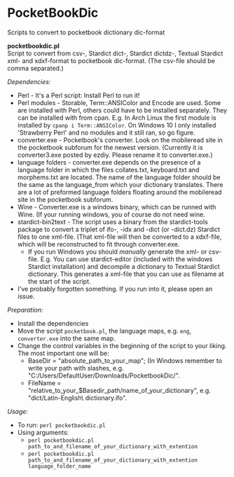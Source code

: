 # PocketBookDic
Scripts to convert to pocketbook dictionary dic-format

**pocketbookdic.pl** \
Script to convert from csv-, Stardict dict-, Stardict dictdz-, Textual Stardict xml- and xdxf-format to pocketbook dic-format. (The csv-file should be comma separated.)

_Dependencies:_
- Perl - It's a Perl script: Install Perl to run it! 
- Perl modules - Storable, Term::ANSIColor and Encode are used. Some are installed with Perl, others could have to be installed separately. They can be installed with from cpan. E.g. In Arch Linux the first module is installed by `cpanp i Term::ANSIColor`. On Windows 10 I only installed 'Strawberry Perl' and no modules and it still ran, so go figure.
- converter.exe - Pocketbook's converter. Look on the mobileread site in the pocketbook subforum for the newest version. (Currently it is converter3.exe posted by ezdiy. Please rename it to converter.exe.)
- language folders - converter.exe depends on the presence of a language folder in which the files collates.txt, keyboard.txt and  morphems.txt are located. The name of the language folder should be the same as the language_from which your dictionary translates. There are a lot of preformed language folders floating around the mobileread site in the pocketbook subforum.
- Wine - Converter.exe is a windows binary, which can be runned with Wine. (If your running windows, you of course do not need wine.
- stardict-bin2text - The script uses a binary from the stardict-tools package to convert a triplet of ifo-, -idx and -dict (or -dict.dz) Stardict files to one xml-file. (That xml-file will then be converted to a xdxf-file, which will be reconstructed to fit through converter.exe. 
    - If you run Windows you should _manually_ generate the xml- or csv-file. E.g. You can use stardict-editor (included with the windows Stardict installation) and decompile a dictionary to Textual Stardict dictionary. This generates a xml-file that you can use as filename at the start of the script.
- I've probably forgotten something. If you run into it, please open an issue.

_Preparation:_
- Install the dependencies
- Move the script `pocketbook.pl`, the language maps, e.g. `eng`, `converter.exe` into the same map.
- Change the control variables in the beginning of the script to your liking. The most important one will be:
  - BaseDir = "absolute_path_to_your_map"; (In Windows remember to write your path with slashes, e.g. "C:/Users/DefaultUser/Downloads/PocketbookDic/".
  - FileName = "relative_to_your_$Basedir_path/name_of_your_dictionary", e.g. "dict/Latin-English\ dictionary.ifo".
  
_Usage:_
- To run: `perl pocketbookdic.pl`
- Using arguments: 
    - `perl pocketbookdic.pl path_to_and_filename_of_your_dictionary_with_extention`
    - `perl pocketbookdic.pl path_to_and_filename_of_your_dictionary_with_extention language_folder_name`
